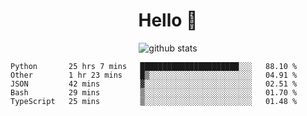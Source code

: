 <h1 align="center">Hello 👋 </h3>

<p align="center">
  <img src="https://github-readme-stats.vercel.app/api?username=syeehyn&hide=stars,prs,issues,contribs&count_private=true&hide_title=true" alt="github stats" />
</p>

<!--START_SECTION:waka-->
```text
Python       25 hrs 7 mins   ██████████████████████░░░   88.10 % 
Other        1 hr 23 mins    █▒░░░░░░░░░░░░░░░░░░░░░░░   04.91 % 
JSON         42 mins         ▓░░░░░░░░░░░░░░░░░░░░░░░░   02.51 % 
Bash         29 mins         ▒░░░░░░░░░░░░░░░░░░░░░░░░   01.70 % 
TypeScript   25 mins         ▒░░░░░░░░░░░░░░░░░░░░░░░░   01.48 % 
```
<!--END_SECTION:waka-->

